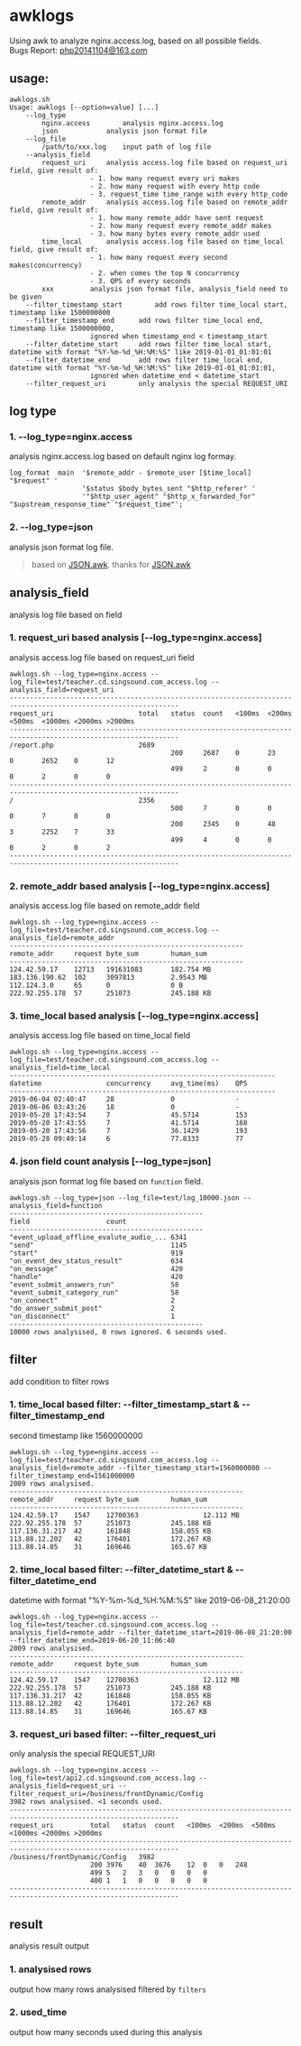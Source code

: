 # awklogs
Using awk to analyze nginx.access.log, based on all possible fields.<br/>Bugs Report: php20141104@163.com
## usage:
```linux
awklogs.sh
Usage: awklogs [--option=value] [...]
	--log_type
		nginx.access		analysis nginx.access.log
		json			analysis json format file
	--log_file
		/path/to/xxx.log	input path of log file
	--analysis_field
		request_uri		analysis access.log file based on request_uri field, give result of:
					- 1. how many request every uri makes
					- 2. how many request with every http code
					- 3. request_time time_range with every http_code
		remote_addr		analysis access.log file based on remote_addr field, give result of:
					- 1. how many remote_addr have sent request
					- 2. how many request every remote_addr makes
					- 3. how many bytes every remote_addr used
		time_local		analysis access.log file based on time_local field, give result of:
					- 1. how many request every second makes(concurrency)
					- 2. when comes the top N concurrency
					- 3. QPS of every seconds
		xxx			analysis json format file, analysis_field need to be given
	--filter_timestamp_start		add rows filter time_local start, timestamp like 1500000000
	--filter_timestamp_end		add rows filter time_local end, timestamp like 1500000000,
					ignored when timestamp_end < timestamp_start
	--filter_datetime_start		add rows filter time_local start, datetime with format "%Y-%m-%d_%H:%M:%S" like 2019-01-01_01:01:01
	--filter_datetime_end		add rows filter time_local end, datetime with format "%Y-%m-%d_%H:%M:%S" like 2019-01-01_01:01:01,
					ignored when datetime_end < datetime_start
	--filter_request_uri		only analysis the special REQUEST_URI
```
## log type
### 1. --log_type=nginx.access
analysis nginx.access.log based on default nginx log formay.
```linux
log_format  main  '$remote_addr - $remote_user [$time_local] "$request" '
                  '$status $body_bytes_sent "$http_referer" '
                  '"$http_user_agent" "$http_x_forwarded_for" "$upstream_response_time" "$request_time"';
```
### 2. --log_type=json
analysis json format log file.
> based on [JSON.awk](https://github.com/step-/JSON.awk). thanks for [JSON.awk](https://github.com/step-/JSON.awk)

## analysis_field
analysis log file based on field
### 1. request_uri based analysis [--log_type=nginx.access]
analysis access.log file based on request_uri field
```linux
awklogs.sh --log_type=nginx.access --log_file=test/teacher.cd.singsound.com_access.log --analysis_field=request_uri
----------------------------------------------------------------------------------------------------------------
request_uri                     total   status  count   <100ms  <200ms  <500ms  <1000ms <2000ms >2000ms
----------------------------------------------------------------------------------------------------------------
/report.php                     2689
                                        200     2687    0       23      0       2652    0       12      
                                        499     2       0       0       0       2       0       0       
----------------------------------------------------------------------------------------------------------------
/                               2356
                                        500     7       0       0       0       7       0       0       
                                        200     2345    0       48      3       2252    7       33      
                                        499     4       0       0       0       2       0       2       
----------------------------------------------------------------------------------------------------------------
```
### 2. remote_addr based analysis [--log_type=nginx.access]
analysis access.log file based on remote_addr field
```linux
awklogs.sh --log_type=nginx.access --log_file=test/teacher.cd.singsound.com_access.log --analysis_field=remote_addr
----------------------------------------------------------
remote_addr     request byte_sum        human_sum
----------------------------------------------------------
124.42.59.17    12713   191631083       182.754 MB      
183.136.190.62  102     3097813         2.9543 MB       
112.124.3.0     65      0               0 B     
222.92.255.178  57      251073          245.188 KB      
```
### 3. time_local based analysis [--log_type=nginx.access]
analysis access.log file based on time_local field
```linux
awklogs.sh --log_type=nginx.access --log_file=test/teacher.cd.singsound.com_access.log --analysis_field=time_local
------------------------------------------------------------------
datetime                concurrency     avg_time(ms)    QPS
------------------------------------------------------------------
2019-06-04 02:40:47     28              0               -
2019-06-06 03:43:26     18              0               -
2019-05-20 17:43:54     7               45.5714         153
2019-05-20 17:43:55     7               41.5714         168
2019-05-20 17:43:56     7               36.1429         193
2019-05-28 09:49:14     6               77.8333         77
```
### 4. json field count analysis [--log_type=json]
analysis json format log file based on `function` field.
```linux
awklogs.sh --log_type=json --log_file=test/log_10000.json --analysis_field=function
------------------------------------------------
field					count
------------------------------------------------
"event_upload_offline_evalute_audio_...	6341
"send"                                  1145
"start"                                 919
"on_event_dev_status_result"            634
"on_message"                            420
"handle"                                420
"event_submit_answers_run"              58
"event_submit_category_run"             58
"on_connect"                            2
"do_answer_submit_post"                 2
"on_disconnect"                         1
------------------------------------------------
10000 rows analysised, 0 rows ignored. 6 seconds used.
```
## filter
add condition to filter rows
### 1. time_local based filter: --filter_timestamp_start & --filter_timestamp_end
second timestamp like 1560000000
```linux
awklogs.sh --log_type=nginx.access --log_file=test/teacher.cd.singsound.com_access.log --analysis_field=remote_addr --filter_timestamp_start=1560000000 --filter_timestamp_end=1561000000
2009 rows analysised.
----------------------------------------------------------
remote_addr     request byte_sum        human_sum
----------------------------------------------------------
124.42.59.17    1547    12700363                12.112 MB       
222.92.255.178  57      251073          245.188 KB      
117.136.31.217  42      161848          158.055 KB      
113.88.12.202   42      176401          172.267 KB      
113.88.14.85    31      169646          165.67 KB      
```
### 2. time_local based filter: --filter_datetime_start & --filter_datetime_end
datetime with format "%Y-%m-%d_%H:%M:%S" like 2019-06-08_21:20:00
```linux
awklogs.sh --log_type=nginx.access --log_file=test/teacher.cd.singsound.com_access.log --analysis_field=remote_addr --filter_datetime_start=2019-06-08_21:20:00 --filter_datetime_end=2019-06-20_11:06:40
2009 rows analysised.
----------------------------------------------------------
remote_addr     request byte_sum        human_sum
----------------------------------------------------------
124.42.59.17    1547    12700363                12.112 MB       
222.92.255.178  57      251073          245.188 KB      
117.136.31.217  42      161848          158.055 KB      
113.88.12.202   42      176401          172.267 KB      
113.88.14.85    31      169646          165.67 KB    
```
### 3. request_uri based filter: --filter_request_uri
only analysis the special REQUEST_URI
```linux
awklogs.sh --log_type=nginx.access --log_file=test/api2.cd.singsound.com_access.log --analysis_field=request_uri --filter_request_uri=/business/frontDynamic/Config
3982 rows analysised. <1 seconds used.
----------------------------------------------------------------------------------------------------------------
request_uri			total	status	count	<100ms	<200ms	<500ms	<1000ms	<2000ms	>2000ms
----------------------------------------------------------------------------------------------------------------
/business/frontDynamic/Config	3982
					200	3976	40	3676	12	0	0	248
					499	5	2	3	0	0	0	0
					400	1	1	0	0	0	0	0
----------------------------------------------------------------------------------------------------------------
```
## result
analysis result output
### 1. analysised rows
output how many rows analysised filtered by `filters`
### 2. used_time
output how many seconds used during this analysis

